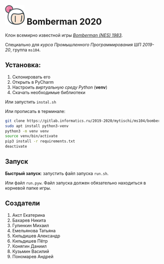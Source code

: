 # ![icon](resources/images/icon64.png) Bomberman 2020

Клон всемирно известной игры *[Bomberman (NES) 1983](https://bomberman.fandom.com/wiki/Bomberman_\(NES\))*.

Специально для *курса Промышленного Программирования ШП 2019-20*, группа `ms104`.

## Установка:
1. Склонировать его
2. Открыть в PyCharm
3. Настроить *виртуальную среду Python* (**venv**)
4. Скачать необходимые библиотеки

Или запустить `instal.sh`

Или прописать в терминале:

```bash
git clone https://gitlab.informatics.ru/2019-2020/mytischi/ms104/bomberman.git
sudo apt install python3-venv
python3 -m venv venv
source venv/bin/activate
pip3 install -r requirements.txt
deactivate
```

## Запуск
**Быстрый запуск**: запустить файл запуска `run.sh`.

Или файл `run.pyw`. Файл запуска должен обязательно находиться в корневой папке игры.

## Создатели
1. Акст Екатерина
2. Бахарев Никита
3. Гулинкин Михаил
4. Емельянова Татьяна
5. Кильдишев Александр
6. Кильдишев Пётр
7. Конягин Даниил
8. Кузьмин Василий
9. Пономарев Андрей

